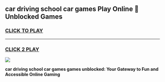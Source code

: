 
## car driving school  car games Play Online 👋 Unblocked Games
<h3>
<a href="https://news.freeplayer.one?title=car_driving_school__car_games&ref=17GH">CLICK TO PLAY</a></h3>
<hr>

<h3>
<a href="https://news.freeplayer.one?title=car_driving_school__car_games&ref=17GH">CLICK 2 PLAY</a>
  
</h3>

<a href="https://news.freeplayer.one?title=car_driving_school__car_games&ref=17GH/"><img src="https://clearcache.store/games.png"></a>


**car driving school  car games games unblocked: Your Gateway to Fun and Accessible Online Gaming**
